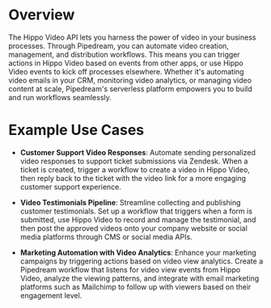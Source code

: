 # Overview

The Hippo Video API lets you harness the power of video in your business processes. Through Pipedream, you can automate video creation, management, and distribution workflows. This means you can trigger actions in Hippo Video based on events from other apps, or use Hippo Video events to kick off processes elsewhere. Whether it's automating video emails in your CRM, monitoring video analytics, or managing video content at scale, Pipedream's serverless platform empowers you to build and run workflows seamlessly.

# Example Use Cases

- **Customer Support Video Responses**: Automate sending personalized video responses to support ticket submissions via Zendesk. When a ticket is created, trigger a workflow to create a video in Hippo Video, then reply back to the ticket with the video link for a more engaging customer support experience.

- **Video Testimonials Pipeline**: Streamline collecting and publishing customer testimonials. Set up a workflow that triggers when a form is submitted, use Hippo Video to record and manage the testimonial, and then post the approved videos onto your company website or social media platforms through CMS or social media APIs.

- **Marketing Automation with Video Analytics**: Enhance your marketing campaigns by triggering actions based on video view analytics. Create a Pipedream workflow that listens for video view events from Hippo Video, analyze the viewing patterns, and integrate with email marketing platforms such as Mailchimp to follow up with viewers based on their engagement level.
